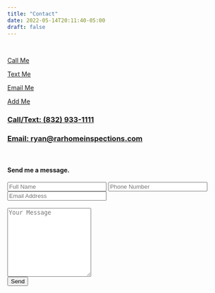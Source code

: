 ```yaml
---
title: "Contact"
date: 2022-05-14T20:11:40-05:00
draft: false
---
```


<br>
<div>
<div class="flex-contact">
  <div>
    <a href="tel:+1 (832)933-1111">
      <i class="fa-solid fa-phone fa-5x" style="color:green;"></i>
      <p>Call Me</p>
    </a>
  </div>
  
  <div>
    <a href="sms:+1 (832)933-1111">
      <i class="fa-solid fa-comment-sms fa-5x" style="color:blue;"></i>
      <p>Text Me</p>
    </a>
  </div>
  
  <div>
    <a href="mailto:ryan@rarhomeinspections.com">
      <i class="fa-solid fa-at fa-5x" style="color:white"></i>
      <p>Email Me</p>
    </a>
  </div>

<div>
  <a href="/rarhomeinspections.vcf">
    <i class="fa-solid fa-address-card fa-5x" style="color:grey"></i>
    <p>Add Me</p>
  </a>
</div>
  
</div>
</div>

<div>
  <a href="tel:+1 (832)933-1111">
    <h3>Call/Text:&nbsp;(832)&nbsp;933-1111</h3>
  </a>
</div>

<div> 
  <a href="mailto:ryan@rarhomeinspections.com">
    <h3>Email:&nbsp;ryan@rarhomeinspections.com</h3>
  </a>
</div>


<form action="https://ryan@rarhomeinspections.com" method="POST">
  <br>
  <h4>Send me a message.</h4>
    <input type="text" name="name" placeholder="Full Name" size="25" required>
  </div>
  <span>
    <input type="tel" name="phone" placeholder="Phone Number" size="25" required>
  </span>
  <div>
    <input type="email" name="email" placeholder="Email Address" size="25" required>
  </div>
  <br>
  <div>
    <textarea placeholder="Your Message" class="form-control" name="message" rows="10" cols="21" required></textarea>
  </div>
  <div>
    <button type="submit">Send</button>
  </div>
</form>
